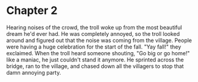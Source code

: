 # Chapter 2

Hearing noises of the crowd, the troll woke up from the most beautiful dream he'd ever had.
He was completely annoyed, so the troll looked around and figured out that the noise was coming from the village.
People were having a huge celebration for the start of the fall.
"Yay fall!" they exclaimed.
When the troll heard someone shouting, "Go big or go home!" like a maniac, he just couldn't stand it anymore.
He sprinted across the bridge, ran to the village, and chased down all the villagers to stop that damn annoying party.
